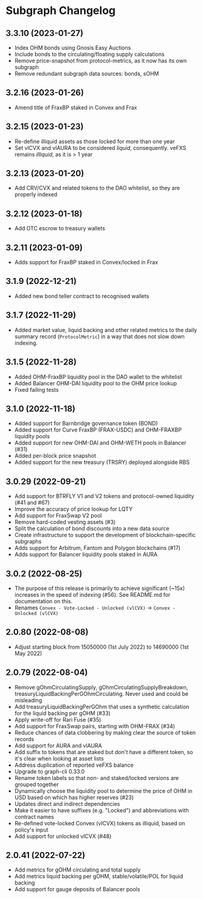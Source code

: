 # Subgraph Changelog

## 3.3.10 (2023-01-27)

- Index OHM bonds using Gnosis Easy Auctions
- Include bonds to the circulating/floating supply calculations
- Remove price-snapshot from protocol-metrics, as it now has its own subgraph
- Remove redundant subgraph data sources: bonds, sOHM

## 3.2.16 (2023-01-26)

- Amend title of FraxBP staked in Convex and Frax

## 3.2.15 (2023-01-23)

- Re-define illiquid assets as those locked for more than one year
- Set vlCVX and vlAURA to be considered _liquid_, consequently. veFXS remains _illiquid_, as it is > 1 year

## 3.2.13 (2023-01-20)

- Add CRV/CVX and related tokens to the DAO whitelist, so they are properly indexed

## 3.2.12 (2023-01-18)

- Add OTC escrow to treasury wallets

## 3.2.11 (2023-01-09)

- Adds support for FraxBP staked in Convex/locked in Frax

## 3.1.9 (2022-12-21)

- Added new bond teller contract to recognised wallets

## 3.1.7 (2022-11-29)

- Added market value, liquid backing and other related metrics to the daily summary record (`ProtocolMetric`) in a way that does not slow down indexing.

## 3.1.5 (2022-11-28)

- Added OHM-FraxBP liquidity pool in the DAO wallet to the whitelist
- Added Balancer OHM-DAI liquidity pool to the OHM price lookup
- Fixed failing tests

## 3.1.0 (2022-11-18)

- Added support for Barnbridge governance token (BOND)
- Added support for Curve FraxBP (FRAX-USDC) and OHM-FRAXBP liquidity pools
- Added support for new OHM-DAI and OHM-WETH pools in Balancer (#31)
- Added per-block price snapshot
- Added support for the new treasury (TRSRY) deployed alongside RBS

## 3.0.29 (2022-09-21)

- Add support for BTRFLY V1 and V2 tokens and protocol-owned liquidity (#41 and #67)
- Improve the accuracy of price lookup for LQTY
- Add support for FraxSwap V2 pool
- Remove hard-coded vesting assets (#3)
- Split the calculation of bond discounts into a new data source
- Create infrastructure to support the development of blockchain-specific subgraphs
- Adds support for Arbitrum, Fantom and Polygon blockchains (#17)
- Adds support for Balancer liquidity pools staked in AURA

## 3.0.2 (2022-08-25)

- The purpose of this release is primarily to achieve significant (~15x) increases in the speed of indexing (#56). See README.md for documentation on this.
- Renames `Convex - Vote-Locked - Unlocked (vlCVX)` -> `Convex - Unlocked (vlCVX)`

## 2.0.80 (2022-08-08)

- Adjust starting block from 15050000 (1st July 2022) to 14690000 (1st May 2022)

## 2.0.79 (2022-08-04)

- Remove gOhmCirculatingSupply, gOhmCirculatingSupplyBreakdown, treasuryLiquidBackingPerGOhmCirculating. Never used and could be misleading
- Add treasuryLiquidBackingPerGOhm that uses a synthetic calculation for the liquid backing per gOHM (#33)
- Apply write-off for Rari Fuse (#35)
- Add support for FraxSwap pairs, starting with OHM-FRAX (#34)
- Reduce chances of data clobbering by making clear the source of token records
- Add support for AURA and vlAURA
- Add suffix to tokens that are staked but don't have a different token, so it's clear when looking at asset lists
- Address duplication of reported veFXS balance
- Upgrade to graph-cli 0.33.0
- Rename token labels so that non- and staked/locked versions are grouped together
- Dynamically choose the liquidity pool to determine the price of OHM in USD based on which has higher reserves (#23)
- Updates direct and indirect dependencies
- Make it easier to have suffixes (e.g. "Locked") and abbreviations with contract names
- Re-defined vote-locked Convex (vlCVX) tokens as illiquid, based on policy's input
- Add support for unlocked vlCVX (#48)

## 2.0.41 (2022-07-22)

- Add metrics for gOHM circulating and total supply
- Add metrics liquid backing per gOHM, stable/volatile/POL for liquid backing
- Add support for gauge deposits of Balancer pools
